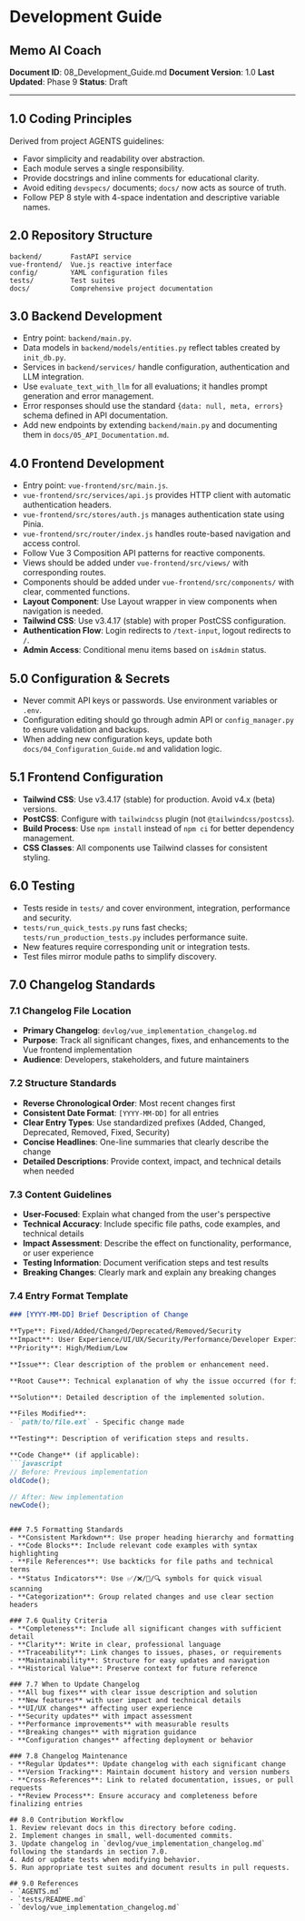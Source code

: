 # Development Guide
## Memo AI Coach

**Document ID**: 08_Development_Guide.md
**Document Version**: 1.0
**Last Updated**: Phase 9
**Status**: Draft

---

## 1.0 Coding Principles
Derived from project AGENTS guidelines:
- Favor simplicity and readability over abstraction.
- Each module serves a single responsibility.
- Provide docstrings and inline comments for educational clarity.
- Avoid editing `devspecs/` documents; `docs/` now acts as source of truth.
- Follow PEP 8 style with 4-space indentation and descriptive variable names.

## 2.0 Repository Structure
```
backend/       FastAPI service
vue-frontend/  Vue.js reactive interface
config/        YAML configuration files
tests/         Test suites
docs/          Comprehensive project documentation
```

## 3.0 Backend Development
- Entry point: `backend/main.py`.
- Data models in `backend/models/entities.py` reflect tables created by `init_db.py`.
- Services in `backend/services/` handle configuration, authentication and LLM integration.
- Use `evaluate_text_with_llm` for all evaluations; it handles prompt generation and error management.
- Error responses should use the standard `{data: null, meta, errors}` schema defined in API documentation.
- Add new endpoints by extending `backend/main.py` and documenting them in `docs/05_API_Documentation.md`.

## 4.0 Frontend Development
- Entry point: `vue-frontend/src/main.js`.
- `vue-frontend/src/services/api.js` provides HTTP client with automatic authentication headers.
- `vue-frontend/src/stores/auth.js` manages authentication state using Pinia.
- `vue-frontend/src/router/index.js` handles route-based navigation and access control.
- Follow Vue 3 Composition API patterns for reactive components.
- Views should be added under `vue-frontend/src/views/` with corresponding routes.
- Components should be added under `vue-frontend/src/components/` with clear, commented functions.
- **Layout Component**: Use Layout wrapper in view components when navigation is needed.
- **Tailwind CSS**: Use v3.4.17 (stable) with proper PostCSS configuration.
- **Authentication Flow**: Login redirects to `/text-input`, logout redirects to `/`.
- **Admin Access**: Conditional menu items based on `isAdmin` status.

## 5.0 Configuration & Secrets
- Never commit API keys or passwords. Use environment variables or `.env`.
- Configuration editing should go through admin API or `config_manager.py` to ensure validation and backups.
- When adding new configuration keys, update both `docs/04_Configuration_Guide.md` and validation logic.

## 5.1 Frontend Configuration
- **Tailwind CSS**: Use v3.4.17 (stable) for production. Avoid v4.x (beta) versions.
- **PostCSS**: Configure with `tailwindcss` plugin (not `@tailwindcss/postcss`).
- **Build Process**: Use `npm install` instead of `npm ci` for better dependency management.
- **CSS Classes**: All components use Tailwind classes for consistent styling.

## 6.0 Testing
- Tests reside in `tests/` and cover environment, integration, performance and security.
- `tests/run_quick_tests.py` runs fast checks; `tests/run_production_tests.py` includes performance suite.
- New features require corresponding unit or integration tests.
- Test files mirror module paths to simplify discovery.

## 7.0 Changelog Standards

### 7.1 Changelog File Location
- **Primary Changelog**: `devlog/vue_implementation_changelog.md`
- **Purpose**: Track all significant changes, fixes, and enhancements to the Vue frontend implementation
- **Audience**: Developers, stakeholders, and future maintainers

### 7.2 Structure Standards
- **Reverse Chronological Order**: Most recent changes first
- **Consistent Date Format**: `[YYYY-MM-DD]` for all entries
- **Clear Entry Types**: Use standardized prefixes (Added, Changed, Deprecated, Removed, Fixed, Security)
- **Concise Headlines**: One-line summaries that clearly describe the change
- **Detailed Descriptions**: Provide context, impact, and technical details when needed

### 7.3 Content Guidelines
- **User-Focused**: Explain what changed from the user's perspective
- **Technical Accuracy**: Include specific file paths, code examples, and technical details
- **Impact Assessment**: Describe the effect on functionality, performance, or user experience
- **Testing Information**: Document verification steps and test results
- **Breaking Changes**: Clearly mark and explain any breaking changes

### 7.4 Entry Format Template
```markdown
### [YYYY-MM-DD] Brief Description of Change

**Type**: Fixed/Added/Changed/Deprecated/Removed/Security  
**Impact**: User Experience/UI/UX/Security/Performance/Developer Experience  
**Priority**: High/Medium/Low  

**Issue**: Clear description of the problem or enhancement need.

**Root Cause**: Technical explanation of why the issue occurred (for fixes).

**Solution**: Detailed description of the implemented solution.

**Files Modified**:
- `path/to/file.ext` - Specific change made

**Testing**: Description of verification steps and results.

**Code Change** (if applicable):
```javascript
// Before: Previous implementation
oldCode();

// After: New implementation
newCode();
```
```

### 7.5 Formatting Standards
- **Consistent Markdown**: Use proper heading hierarchy and formatting
- **Code Blocks**: Include relevant code examples with syntax highlighting
- **File References**: Use backticks for file paths and technical terms
- **Status Indicators**: Use ✅/❌/🔧/🔍 symbols for quick visual scanning
- **Categorization**: Group related changes and use clear section headers

### 7.6 Quality Criteria
- **Completeness**: Include all significant changes with sufficient detail
- **Clarity**: Write in clear, professional language
- **Traceability**: Link changes to issues, phases, or requirements
- **Maintainability**: Structure for easy updates and navigation
- **Historical Value**: Preserve context for future reference

### 7.7 When to Update Changelog
- **All bug fixes** with clear issue description and solution
- **New features** with user impact and technical details
- **UI/UX changes** affecting user experience
- **Security updates** with impact assessment
- **Performance improvements** with measurable results
- **Breaking changes** with migration guidance
- **Configuration changes** affecting deployment or behavior

### 7.8 Changelog Maintenance
- **Regular Updates**: Update changelog with each significant change
- **Version Tracking**: Maintain document history and version numbers
- **Cross-References**: Link to related documentation, issues, or pull requests
- **Review Process**: Ensure accuracy and completeness before finalizing entries

## 8.0 Contribution Workflow
1. Review relevant docs in this directory before coding.
2. Implement changes in small, well-documented commits.
3. Update changelog in `devlog/vue_implementation_changelog.md` following the standards in section 7.0.
4. Add or update tests when modifying behavior.
5. Run appropriate test suites and document results in pull requests.

## 9.0 References
- `AGENTS.md`
- `tests/README.md`
- `devlog/vue_implementation_changelog.md`

